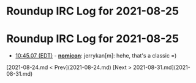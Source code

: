 # Roundup IRC Log for 2021-08-25 #
# Roundup IRC Log for 2021-08-25
* <a href="#10:45.07" id="10:45.07">10:45.07 (EDT)</a> - __[nomicon](https://github.com/nomicon)__: jerrykan[m]: hehe, that's a classic =)

<div class="inpage-footer">
[2021-08-24.md < Prev](2021-08-24.md)
[Next > 2021-08-31.md](2021-08-31.md)
</div>
